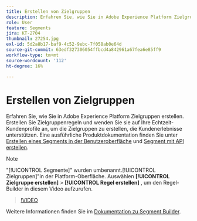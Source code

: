 ```yaml
---
title: Erstellen von Zielgruppen
description: Erfahren Sie, wie Sie in Adobe Experience Platform Zielgruppen erstellen.
role: User
feature: Segments
jira: KT-2704
thumbnail: 27254.jpg
exl-id: 5d2a8b17-baf9-4c52-9ebc-7f058ab0e64d
source-git-commit: 63edf327306054ffbcd4a842961a67fea6e85ff9
workflow-type: tm+mt
source-wordcount: '112'
ht-degree: 16%

---
```


# Erstellen von Zielgruppen

Erfahren Sie, wie Sie in Adobe Experience Platform Zielgruppen erstellen. Erstellen Sie Zielgruppenregeln und wenden Sie sie auf Ihre Echtzeit-Kundenprofile an, um die Zielgruppen zu erstellen, die Kundenerlebnisse unterstützen. Eine ausführliche Produktdokumentation finden Sie unter [Erstellen eines Segments in der Benutzeroberfläche](https://experienceleague.adobe.com/docs/experience-platform/segmentation/ui/overview.html?lang=de) und [Segment mit API erstellen](https://experienceleague.adobe.com/docs/experience-platform/segmentation/tutorials/create-a-segment.html).

>[!NOTE]
>
> &quot;[!UICONTROL Segmente]&quot; wurden umbenannt.[!UICONTROL Zielgruppen]&quot;in der Platform-Oberfläche. Auswählen **[!UICONTROL Zielgruppe erstellen]** > **[!UICONTROL Regel erstellen]** , um den Regel-Builder in diesem Video aufzurufen.

>[!VIDEO](https://video.tv.adobe.com/v/27254?quality=12&learn=on)

Weitere Informationen finden Sie im [Dokumentation zu Segment Builder](https://experienceleague.adobe.com/docs/experience-platform/segmentation/ui/segment-builder.html?lang=de).
